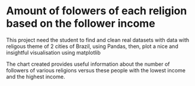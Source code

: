 # Amount of folowers of each religion based on the follower income

This project need the student to find and clean real datasets with data with religous theme of 2 cities of Brazil, using Pandas,
then, plot a nice and insightful visualisation using matplotlib

The chart created provides useful information about the number of followers of various religions versus these people with the lowest income and the highest income.
